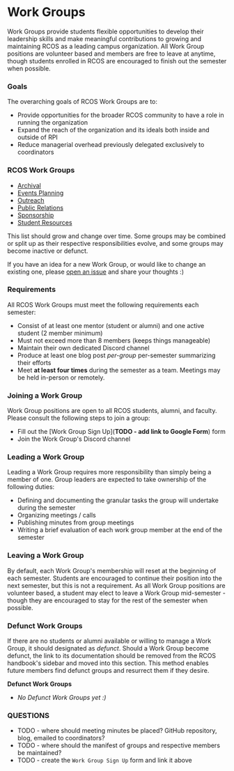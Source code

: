 # Work Groups

Work Groups provide students flexible opportunities to develop their leadership skills and make meaningful contributions to growing and maintaining RCOS as a leading campus organization. All Work Group positions are volunteer based and members are free to leave at anytime, though students enrolled in RCOS are encouraged to finish out the semester when possible.

### Goals
The overarching goals of RCOS Work Groups are to:
- Provide opportunities for the broader RCOS community to have a role in running the organization
- Expand the reach of the organization and its ideals both inside and outside of RPI
- Reduce managerial overhead previously delegated exclusively to coordinators

### RCOS Work Groups
- [Archival](/work_groups/archival.md)
- [Events Planning](/work_groups/events_planning.md)
- [Outreach](/work_groups/outreach.md)
- [Public Relations](/work_groups/public_relations.md)
- [Sponsorship](/work_groups/sponsorship.md)
- [Student Resources](/work_groups/student_resources.md)

This list should grow and change over time. Some groups may be combined or split up as their respective responsibilities evolve, and some groups may become inactive or defunct.

If you have an idea for a new Work Group, or would like to change an existing one, please [open an issue](https://github.com/rcos/handbook/issues/new) and share your thoughts :)

### Requirements
All RCOS Work Groups must meet the following requirements each semester:
- Consist of at least one mentor (student or alumni) and one active student (2 member minimum)
- Must not exceed more than 8 members (keeps things manageable)
- Maintain their own dedicated Discord channel
- Produce at least one blog post  _per-group_ per-semester summarizing their efforts
- Meet **at least four times** during the semester as a team. Meetings may be held in-person or remotely.

### Joining a Work Group
Work Group positions are open to all RCOS students, alumni, and faculty. Please consult the following steps to join a group:
- Fill out the [Work Group Sign Up](__TODO - add link to Google Form__) form
- Join the Work Group's Discord channel

### Leading a Work Group
Leading a Work Group requires more responsibility than simply being a member of one. Group leaders are expected to take ownership of the following duties:
- Defining and documenting the granular tasks the group will undertake during the semester
- Organizing meetings / calls
- Publishing minutes from group meetings
- Writing a brief evaluation of each work group member at the end of the semester

### Leaving a Work Group
By default, each Work Group's membership will reset at the beginning of each semester. Students are encouraged to continue their position into the next semester, but this is not a requirement. As all Work Group positions are volunteer based, a student may elect to leave a Work Group mid-semester - though they are encouraged to stay for the rest of the semester when possible.

### Defunct Work Groups
If there are no students or alumni available or willing to manage a Work Group, it should designated as _defunct_. Should a Work Group become defunct, the link to its documentation should be removed from the RCOS handbook's sidebar and moved into this section. This method enables future members find defunct groups and resurrect them if they desire.

**Defunct Work Groups**
- _No Defunct Work Groups yet :)_

### QUESTIONS
- TODO - where should meeting minutes be placed? GitHub repository, blog, emailed to coordinators?
- TODO - where should the manifest of groups and respective members be maintained?
- TODO - create the `Work Group Sign Up` form and link it above
